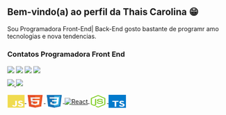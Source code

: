 ## Bem-vindo(a) ao perfil da Thais Carolina 😁

Sou Programadora Front-End| Back-End gosto bastante de programr amo tecnologias e nova tendencias. 
 
### Contatos Programadora Front End
 
<div>

  <a href="https://www.instagram.com/thais.carolina05/" target="_blank"><img align="center" heigth="30" width="35" src="https://img.freepik.com/vetores-premium/icone-do-aplicativo-instagram-logotipo-da-midia-social-ilustracao-em-vetor_277909-403.jpg" target="_blank"></a>
  <a href = "mailto:thais.carolina05@gmail.com"><img align="center" heigth="30" width="35"  src="https://mir-s3-cdn-cf.behance.net/projects/404/19342e108131957.Y3JvcCwzMzI3LDI2MDMsMCww.jpg" alvo ="_blank"></a>
   <a href="https://www.linkedin.com/in/thaiscarolina05/" target="_blank"><img align="center" heigth="20" width="28" src="https://t.ctcdn.com.br/IwwDh-BajTE4ZwE4zuIcvz9Q2ZY=/i490027.jpeg" target="_blank"></a>
   <a href="https://portifolio-thais-carolina.netlify.app/" target="_blank"><img align="center" heigth="80" width="85" src="https://img.shields.io/badge/dev.to-0A0A0A?style=for-the-badge&logo=devdotto&logoColor=white" target="_blank"></a>
</div>
 <div>
   <a href="https://github.com/Thais-enf">
   <img height="180em" src="https://github-readme-stats.vercel.app/api?username=Thais-enf&show_icons=true&theme=buefyt&include_all_commits=true&count_private=true"/>
   <img height="180em" src="https://github-readme-stats.vercel.app/api/top-langs/?username=Thais-enf&layout=compact&langs_count=6&theme=buefy"/>
</div>
    
<div style="display: inline_block"><br>
  <img align="center" alt="Js" height="30" width="40" src="https://raw.githubusercontent.com/devicons/devicon/master/icons/javascript/javascript-plain.svg ">
  <img align="center" alt="HTML" height="30" width="40" src="https://raw.githubusercontent.com/devicons/devicon/master/icons/html5/html5-original.svg ">
  <img align="center" alt="CSS" height="30" width="40" src="https://raw.githubusercontent.com/devicons/devicon/master/icons/css3/css3-original.svg ">
  <img align="center" alt="React" height="35" width="45" src="https://upload.wikimedia.org/wikipedia/commons/thumb/a/a7/React-icon.svg/1150px-React-icon.svg.png">
   <img align="center" alt="Node.js" height="30" width="40" src="https://github.com/Thais-enf/Thais-enf/blob/ee379efdfe72c26c7eff13391bf0ddd4917c83c2/imagem%20node.png">
    <img align="center" alt="TypeScript" height="30" width="40" src="https://github.com/Thais-enf/Thais-enf/blob/0a31828e06439516418adc2dd020fa6d0e567d63/imagem%20typescript.png">
    
</div>
